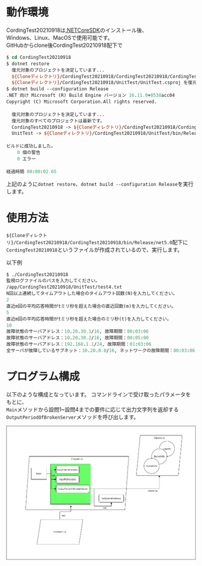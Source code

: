 # 動作環境
CordingTest20210918は[.NETCoreSDK](https://dotnet.microsoft.com/download/dotnet/5.0)のインストール後、  
Windows、Linux、MacOSで使用可能です。  
GitHubからclone後CordingTest20210918配下で
```tcl
$ cd CordingTest20210918
$ dotnet restore
  復元対象のプロジェクトを決定しています...
  ${Cloneディレクトリ}/CordingTest20210918/CordingTest20210918/CordingTest20210918.csproj を復元しました (91 ms)。
  ${Cloneディレクトリ}/CordingTest20210918/UnitTest/UnitTest.csproj を復元しました (623 ms)。
$ dotnet build --configuration Release
.NET 向け Microsoft (R) Build Engine バージョン 16.11.0+0538acc04
Copyright (C) Microsoft Corporation.All rights reserved.

  復元対象のプロジェクトを決定しています...
  復元対象のすべてのプロジェクトは最新です。
  CordingTest20210918 -> ${Cloneディレクトリ}/CordingTest20210918/CordingTest20210918/bin/Release/net5.0/CordingTest20210918.dll
  UnitTest -> ${Cloneディレクトリ}/CordingTest20210918/UnitTest/bin/Release/net5.0/UnitTest.dll

ビルドに成功しました。
    0 個の警告
    0 エラー

経過時間 00:00:02.65
```
上記のように``dotnet restore``、``dotnet build --configuration Release``を実行します。

# 使用方法
``${Cloneディレクトリ}/CordingTest20210918/CordingTest20210918/bin/Release/net5.0``配下に  
``CordingTest20210918``というファイルが作成されているので、実行します。

以下例
```tcl
$ ./CordingTest20210918
監視ログファイルのパスを入力してください。
/app/CordingTest20210918/UnitTest/test4.txt
N回以上連続してタイムアウトした場合のタイムアウト回数(N)を入力してください。
2
直近m回の平均応答時間がtミリ秒を超えた場合の直近回数(m)を入力してください。
5
直近m回の平均応答時間がtミリ秒を超えた場合のミリ秒(t)を入力してください。
10
故障状態のサーバアドレス：10.20.30.1/16, 故障期間：00:03:06
故障状態のサーバアドレス：10.20.30.2/16, 故障期間：00:05:00
故障状態のサーバアドレス：192.168.1.1/24, 故障期間：01:03:06
全サーバが故障しているサブネット：10.20.0.0/16, ネットワークの故障期間：00:03:06
```

# プログラム構成
以下のような構成となっています。
コマンドラインで受け取ったパラメータをもとに、  
``Main``メソッドから設問1~設問4までの要件に応じて出力文字列を返却する  
``OutputPeriodOfBrokenServer``メソッドを呼び出します。  

![構成図](./img/CordingTest20210918.png)